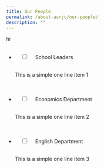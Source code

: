 ```yaml
---
title: Our People
permalink: /about-asrjc/our-people/
description: ""
---
```

hi 

<ul class="jekyllcodex_accordion">  
  <li>  
    <input type="checkbox" id="accordion1">  
    <label for="accordion1">School Leaders</label>  
    <div>  
      <p>This is a simple one line item 1</p>  
    </div>  
</li>
	  <li>  
    <input type="checkbox" id="accordion2">  
    <label for="accordion2">Economics Department</label>  
    <div>  
      <p>This is a simple one line item 2</p>  
    </div>  
</li>
	  <li>  
    <input type="checkbox" id="accordion3">  
    <label for="accordion3">English Department</label>  
    <div>  
      <p>This is a simple one line item 3</p>  
    </div>  
</li>
</ul>